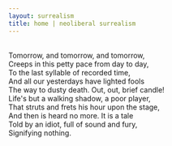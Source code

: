 ```yaml
---
layout: surrealism
title: home | neoliberal surrealism
---
```


<link rel="shortcut icon" type="image/x-icon" href="favicon.ico">

<br>
Tomorrow, and tomorrow, and tomorrow,<br>
Creeps in this petty pace from day to day,<br>
To the last syllable of recorded time,<br>
And all our yesterdays have lighted fools<br>
The way to dusty death. Out, out, brief candle!<br>
Life's but a walking shadow, a poor player,<br>
That struts and frets his hour upon the stage,<br>
And then is heard no more. It is a tale<br>
Told by an idiot, full of sound and fury,<br>
Signifying nothing.<br>
